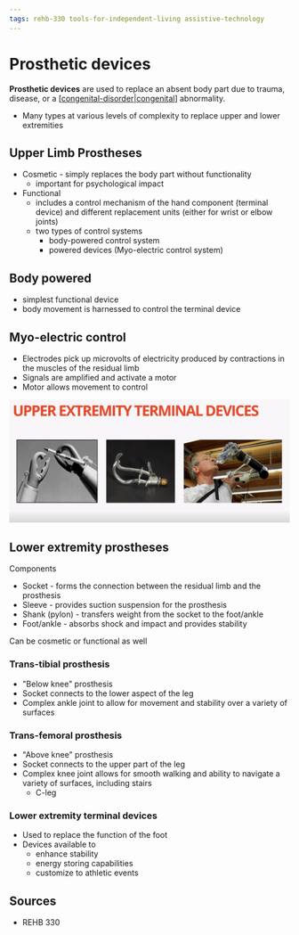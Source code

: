 ```yaml
---
tags: rehb-330 tools-for-independent-living assistive-technology
---
```


# Prosthetic devices

**Prosthetic devices** are used to replace an absent body part due to trauma, disease, or a [[congenital-disorder|congenital]] abnormality.

- Many types at various levels of complexity to replace upper and lower extremities

## Upper Limb Prostheses

- Cosmetic - simply replaces the body part without functionality
  - important for psychological impact
- Functional
  - includes a control mechanism of the hand component (terminal device) and different replacement units (either for wrist or elbow joints)
  - two types of control systems
    - body-powered control system
    - powered devices (Myo-electric control system)

## Body powered

- simplest functional device
- body movement is harnessed to control the terminal device

## Myo-electric control

- Electrodes pick up microvolts of electricity produced by contractions in the muscles of the residual limb
- Signals are amplified and activate a motor
- Motor allows movement to control

![Upper extremity prostheses](../public/attachments/upper-extremity-terminal-devices.png)

## Lower extremity prostheses

Components

- Socket - forms the connection between the residual limb and the prosthesis
- Sleeve - provides suction suspension for the prosthesis
- Shank (pylon) - transfers weight from the socket to the foot/ankle
- Foot/ankle - absorbs shock and impact and provides stability

Can be cosmetic or functional as well

### Trans-tibial prosthesis

- "Below knee" prosthesis
- Socket connects to the lower aspect of the leg
- Complex ankle joint to allow for movement and stability over a variety of surfaces

### Trans-femoral prosthesis

- "Above knee" prosthesis
- Socket connects to the upper part of the leg
- Complex knee joint allows for smooth walking and ability to navigate a variety of surfaces, including stairs
  - C-leg

### Lower extremity terminal devices

- Used to replace the function of the foot
- Devices available to
  - enhance stability
  - energy storing capabilities
  - customize to athletic events

## Sources

- REHB 330

[//begin]: # "Autogenerated link references for markdown compatibility"
[congenital-disorder|congenital]: congenital-disorder "Congenital disorder"
[//end]: # "Autogenerated link references"